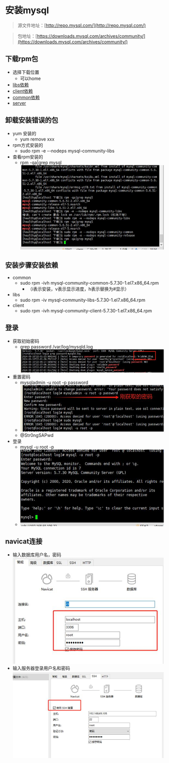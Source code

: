 # 安装mysql

> 源文件地址：[http://repo.mysql.com/](http://repo.mysql.com/)

> 包地址：[https://downloads.mysql.com/archives/community/](https://downloads.mysql.com/archives/community/)

## 下载rpm包
- 选择下载位置
	- 可以home
- [libs依赖](http://repo.mysql.com/yum/mysql-5.7-community/el/7/x86_64/mysql-community-libs-5.7.30-1.el7.x86_64.rpm)
- [client依赖](http://repo.mysql.com/yum/mysql-5.7-community/el/7/x86_64/mysql-community-client-5.7.30-1.el7.x86_64.rpm)
- [common依赖](http://repo.mysql.com/yum/mysql-5.7-community/el/7/x86_64/mysql-community-common-5.7.30-1.el7.x86_64.rpm)
- [server](http://repo.mysql.com/yum/mysql-5.7-community/el/7/x86_64/mysql-community-server-5.7.30-1.el7.x86_64.rpm)

## 卸载安装错误的包
- yum 安装的
	- yum remove xxx
- rpm方式安装的
	-  sudo rpm -e --nodeps mysql-community-libs
- 查看rpm安装的
	- rpm -qa|grep mysql
![](imgs/5.jpg)

## 安装步骤安装依赖

- common
	- sudo rpm -ivh mysql-community-common-5.7.30-1.el7.x86_64.rpm
		- （i表示安装，v表示显示进度，h表示替换为#显示）
- libs
	- sudo rpm -iv mysql-community-libs-5.7.30-1.el7.x86_64.rpm
- client
	- sudo rpm -ivh mysql-community-client-5.7.30-1.el7.x86_64.rpm

## 登录
- 获取初始密码
	- grep password /var/log/mysqld.log
		![](imgs/6.jpg)
- 重置密码
	- mysqladmin -u root -p password
	- ![](imgs/7.jpg)
	- @Str0ngSAPwd
- 登录
	- mysql -u root -p
	- ![](imgs/8.jpg)

## navicat连接
- 输入数据库用户名，密码
	![](imgs/9.jpg)
- 输入服务器登录用户名和密码
	![](imgs/10.jpg)